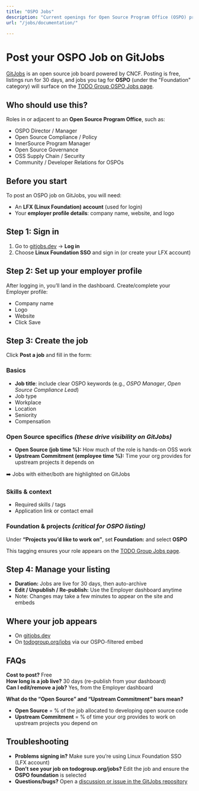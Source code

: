 ```yaml
---
title: "OSPO Jobs"
description: "Current openings for Open Source Program Office (OSPO) professionals - program managers, compliance, policy, governance & more"
url: "/jobs/documentation/"

---
```

# Post your OSPO Job on GitJobs

[GitJobs](https://gitjobs.dev) is an open source job board powered by CNCF. Posting is free, listings run for 30 days, and jobs you tag for **OSPO** (under the "Foundation" category) will surface on the [TODO Group OSPO Jobs page](https://todogroup.org/jobs).

## Who should use this?

Roles in or adjacent to an **Open Source Program Office**, such as:

- OSPO Director / Manager  
- Open Source Compliance / Policy  
- InnerSource Program Manager  
- Open Source Governance  
- OSS Supply Chain / Security  
- Community / Developer Relations for OSPOs  


## Before you start

To post an OSPO job on GitJobs, you will need:

- An **LFX (Linux Foundation) account** (used for login)  
- Your **employer profile details**: company name, website, and logo  



## Step 1: Sign in

1. Go to [gitjobs.dev](https://gitjobs.dev) → **Log in**  
2. Choose **Linux Foundation SSO** and sign in (or create your LFX account)  


## Step 2: Set up your employer profile

After logging in, you’ll land in the dashboard. Create/complete your Employer profile:

- Company name  
- Logo  
- Website  
- Click Save



## Step 3: Create the job

Click **Post a job** and fill in the form:

### Basics
- **Job title**: include clear OSPO keywords (e.g., *OSPO Manager*, *Open Source Compliance Lead*)  
- Job type  
- Workplace  
- Location  
- Seniority  
- Compensation  

### Open Source specifics *(these drive visibility on GitJobs)*  

- **Open Source (job time %):** How much of the role is hands-on OSS work  
- **Upstream Commitment (employee time %):** Time your org provides for upstream projects it depends on  

➡️ Jobs with either/both are highlighted on GitJobs  

### Skills & context

- Required skills / tags  
- Application link or contact email  

### Foundation & projects *(critical for OSPO listing)*  

Under **“Projects you’d like to work on”**, set **Foundation:** and select **OSPO**  

This tagging ensures your role appears on the [TODO Group Jobs page](https://todogroup.org/jobs).  


## Step 4: Manage your listing

- **Duration:** Jobs are live for 30 days, then auto-archive  
- **Edit / Unpublish / Re-publish:** Use the Employer dashboard anytime  
- Note: Changes may take a few minutes to appear on the site and embeds  



## Where your job appears

- On [gitjobs.dev](https://gitjobs.dev)  
- On [todogroup.org/jobs](https://todogroup.org/jobs) via our OSPO-filtered embed  


## FAQs

**Cost to post?** Free  
**How long is a job live?** 30 days (re-publish from your dashboard)  
**Can I edit/remove a job?** Yes, from the Employer dashboard  

**What do the “Open Source” and “Upstream Commitment” bars mean?**  
- **Open Source** = % of the job allocated to developing open source code  
- **Upstream Commitment** = % of time your org provides to work on upstream projects you depend on  


## Troubleshooting

- **Problems signing in?** Make sure you’re using Linux Foundation SSO (LFX account)  
- **Don’t see your job on todogroup.org/jobs?** Edit the job and ensure the **OSPO foundation** is selected  
- **Questions/bugs?** Open a [discussion or issue in the GitJobs repository](https://github.com/gitjobs-dev)  